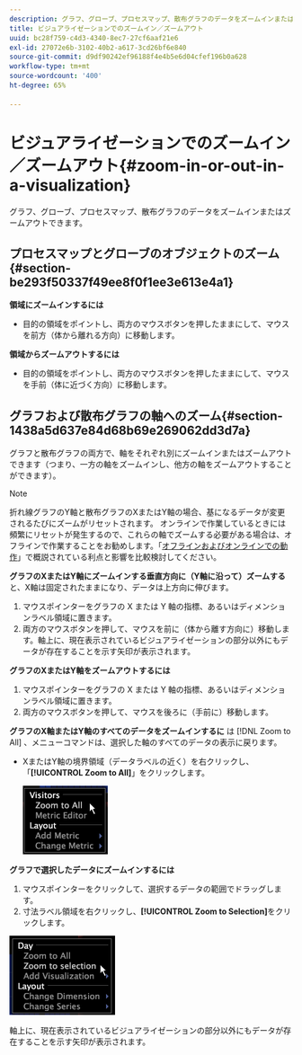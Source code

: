 ```yaml
---
description: グラフ、グローブ、プロセスマップ、散布グラフのデータをズームインまたはズームアウトできます。
title: ビジュアライゼーションでのズームイン／ズームアウト
uuid: bc28f759-c4d3-4340-8ec7-27cf6aaf21e6
exl-id: 27072e6b-3102-40b2-a617-3cd26bf6e840
source-git-commit: d9df90242ef96188f4e4b5e6d04cfef196b0a628
workflow-type: tm+mt
source-wordcount: '400'
ht-degree: 65%

---
```


# ビジュアライゼーションでのズームイン／ズームアウト{#zoom-in-or-out-in-a-visualization}

グラフ、グローブ、プロセスマップ、散布グラフのデータをズームインまたはズームアウトできます。

## プロセスマップとグローブのオブジェクトのズーム{#section-be293f50337f49ee8f0f1ee3e613e4a1}

**領域にズームインするには**

* 目的の領域をポイントし、両方のマウスボタンを押したままにして、マウスを前方（体から離れる方向）に移動します。

**領域からズームアウトするには**

* 目的の領域をポイントし、両方のマウスボタンを押したままにして、マウスを手前（体に近づく方向）に移動します。

## グラフおよび散布グラフの軸へのズーム{#section-1438a5d637e84d68b69e269062dd3d7a}

グラフと散布グラフの両方で、軸をそれぞれ別にズームインまたはズームアウトできます（つまり、一方の軸をズームインし、他方の軸をズームアウトすることができます）。

>[!NOTE]
>
>折れ線グラフのY軸と散布グラフのXまたはY軸の場合、基になるデータが変更されるたびにズームがリセットされます。 オンラインで作業しているときには頻繁にリセットが発生するので、これらの軸でズームする必要がある場合は、オフラインで作業することをお勧めします。「[オフラインおよびオンラインでの動作](../../../home/c-get-started/c-off-on.md#concept-cef8758ede044b18b3558376c5eb9f54)」で概説されている利点と影響を比較検討してください。

**グラフのXまたはY軸にズームインする垂直方向に（Y軸に沿って）ズームする** と、X軸は固定されたままになり、データは上方向に伸びます。

1. マウスポインターをグラフの X または Y 軸の指標、あるいはディメンションラベル領域に置きます。
1. 両方のマウスボタンを押して、マウスを前に（体から離す方向に）移動します。軸上に、現在表示されているビジュアライゼーションの部分以外にもデータが存在することを示す矢印が表示されます。

**グラフのXまたはY軸をズームアウトするには**

1. マウスポインターをグラフの X または Y 軸の指標、あるいはディメンションラベル領域に置きます。
1. 両方のマウスボタンを押して、マウスを後ろに（手前に）移動します。

**グラフのX軸またはY軸のすべてのデータをズームインするに** は [!DNL Zoom to All] 、メニューコマンドは、選択した軸のすべてのデータの表示に戻ります。

* XまたはY軸の境界領域（データラベルの近く）を右クリックし、「**[!UICONTROL Zoom to All]**」をクリックします。

   ![](assets/vis_ZoomToAll.png)

**グラフで選択したデータにズームインするには**

1. マウスポインターをクリックして、選択するデータの範囲でドラッグします。
1. 寸法ラベル領域を右クリックし、**[!UICONTROL Zoom to Selection]**&#x200B;をクリックします。

![](assets/vis_ZoomToSelection.png)

軸上に、現在表示されているビジュアライゼーションの部分以外にもデータが存在することを示す矢印が表示されます。
